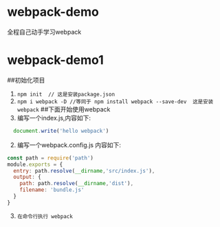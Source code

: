 # webpack-demo
全程自己动手学习webpack

# webpack-demo1
##初始化项目
1) `npm init  // 这是安装package.json`
2) `npm i webpack -D //等同于 npm install webpack --save-dev  这是安装webpack`
##下面开始使用webpack
1) 编写一个index.js,内容如下:
```javascript
  document.write('hello webpack')
```
2) 编写一个webpack.config.js 内容如下:
```javascript
const path = require('path')
module.exports = {
  entry: path.resolve(__dirname,'src/index.js'),
  output: {
    path: path.resolve(__dirname,'dist'),
    filename: 'bundle.js'
  }
}
```
3) `在命令行执行 webpack`

